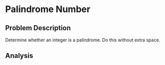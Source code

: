 # Palindrome Number

## Problem Description

Determine whether an integer is a palindrome. Do this without extra space.

## Analysis



